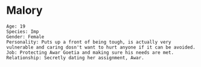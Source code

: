 # Malory

    Age: 19
    Species: Imp
    Gender: Female
    Personality: Puts up a front of being tough, is actually very vulnerable and caring dosn't want to hurt anyone if it can be avoided.
    Job: Protecting Awar Goetia and making sure his needs are met.
    Relationship: Secretly dating her assignment, Awar.
